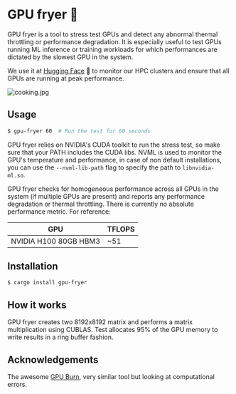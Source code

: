 # GPU fryer 🍳

GPU fryer is a tool to stress test GPUs and detect any abnormal thermal throttling or performance degradation.
It is especially useful to test GPUs running ML inference or training workloads for which
performances are dictated by the slowest GPU in the system.

We use it at [Hugging Face](https://huggingface.co) 🤗 to monitor our HPC clusters and ensure that all GPUs are running
at
peak performance.

![cooking.jpg](../assets/cooking.jpg)

## Usage

```bash
$ gpu-fryer 60  # Run the test for 60 seconds
```

GPU fryer relies on NVIDIA's CUDA toolkit to run the stress test, so make sure
that your PATH includes the CUDA libs.
NVML is used to monitor the GPU's temperature and performance, in case of non default
installations, you can use the `--nvml-lib-path` flag to specify the path to `libnvidia-ml.so`.

GPU fryer checks for homogeneous performance across all GPUs in the system (if multiple GPUs are present) and reports
any performance degradation or thermal throttling.
There is currently no absolute performance metric. For reference:

| GPU                   | TFLOPS |
|-----------------------|--------|
| NVIDIA H100 80GB HBM3 | ~51    |

## Installation

```bash
$ cargo install gpu-fryer
```

## How it works

GPU fryer creates two 8192x8192 matrix and performs a matrix multiplication using CUBLAS.
Test allocates 95% of the GPU memory to write results in a ring buffer fashion.

## Acknowledgements

The awesome [GPU Burn](https://github.com/wilicc/gpu-burn), very similar tool but looking at computational errors.